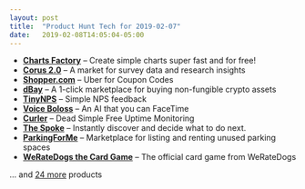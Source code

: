 ```yaml
---
layout: post
title:  "Product Hunt Tech for 2019-02-07"
date:   2019-02-08T14:05:04-05:00
---
```


* **[Charts Factory](https://www.producthunt.com/posts/charts-factory?utm_campaign=producthunt-api&utm_medium=api&utm_source=Application%3A+Daily+Digest+RSS+%28ID%3A+3202%29)** – Create simple charts super fast and for free!
* **[Corus 2.0](https://www.producthunt.com/posts/corus-2-0-2?utm_campaign=producthunt-api&utm_medium=api&utm_source=Application%3A+Daily+Digest+RSS+%28ID%3A+3202%29)** – A market for survey data and research insights
* **[Shopper.com](https://www.producthunt.com/posts/shopper-com?utm_campaign=producthunt-api&utm_medium=api&utm_source=Application%3A+Daily+Digest+RSS+%28ID%3A+3202%29)** – Uber for Coupon Codes
* **[dBay](https://www.producthunt.com/posts/dbay-2?utm_campaign=producthunt-api&utm_medium=api&utm_source=Application%3A+Daily+Digest+RSS+%28ID%3A+3202%29)** – A 1-click marketplace for buying non-fungible crypto assets
* **[TinyNPS](https://www.producthunt.com/posts/tinynps?utm_campaign=producthunt-api&utm_medium=api&utm_source=Application%3A+Daily+Digest+RSS+%28ID%3A+3202%29)** – Simple NPS feedback
* **[Voice Boloss](https://www.producthunt.com/posts/voice-boloss?utm_campaign=producthunt-api&utm_medium=api&utm_source=Application%3A+Daily+Digest+RSS+%28ID%3A+3202%29)** – An AI that you can FaceTime
* **[Curler](https://www.producthunt.com/posts/curler-2?utm_campaign=producthunt-api&utm_medium=api&utm_source=Application%3A+Daily+Digest+RSS+%28ID%3A+3202%29)** – Dead Simple Free Uptime Monitoring
* **[The Spoke](https://www.producthunt.com/posts/the-spoke?utm_campaign=producthunt-api&utm_medium=api&utm_source=Application%3A+Daily+Digest+RSS+%28ID%3A+3202%29)** – Instantly discover and decide what to do next.
* **[ParkingForMe](https://www.producthunt.com/posts/parkingforme?utm_campaign=producthunt-api&utm_medium=api&utm_source=Application%3A+Daily+Digest+RSS+%28ID%3A+3202%29)** – Marketplace for listing and renting unused parking spaces
* **[WeRateDogs the Card Game](https://www.producthunt.com/posts/weratedogs-the-card-game?utm_campaign=producthunt-api&utm_medium=api&utm_source=Application%3A+Daily+Digest+RSS+%28ID%3A+3202%29)** – The official card game from WeRateDogs

… and [24 more](https://www.producthunt.com/tech) products